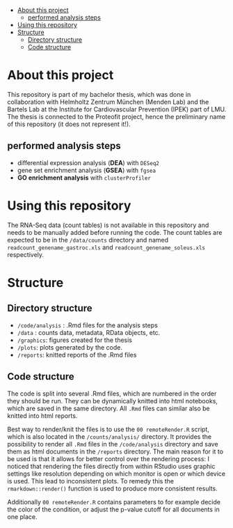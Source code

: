 - [About this project](#about-this-project)
	- [performed analysis steps](#performed-analysis-steps)
- [Using this repository](#using-this-repository)
- [Structure](#structure)
	- [Directory structure](#directory-structure)
	- [Code structure](#code-structure)


# About this project

This repository is part of my bachelor thesis, which was done in collaboration
with Helmholtz Zentrum München (Menden Lab) and the Bartels Lab at the Institute
for Cardiovascular Prevention (IPEK) part of LMU. The thesis is connected to the
Proteofit project, hence the preliminary name of this repository (it does not represent it!).

## performed analysis steps

- differential expression analysis (**DEA**) with `DESeq2`
- gene set enrichment analysis (**GSEA**) with `fgsea`
- **GO enrichment analysis** with `clusterProfiler`





# Using this repository

The RNA-Seq data (count tables) is not available in this repository and needs to be manually added before running the code.
The count tables are expected to be in the `/data/counts` directory and named `readcount_genename_gastroc.xls` and `readcount_genename_soleus.xls` respectively.



# Structure

## Directory structure


- `/code/analysis` : .Rmd files for the analysis steps
- `/data` : counts data, metadata, RData objects, etc.
- `/graphics`: figures created for the thesis
- `/plots`: plots generated by the code.
- `/reports`: knitted reports of the .Rmd files


## Code structure

The code is split into several .Rmd files, which are numbered in the order they should be run. They can be dynamically knitted into html notebooks, which are saved in the same directory. All `.Rmd` files can similar also be knitted into html reports.

Best way to render/knit the files is to use the `00 remoteRender.R` script, which is also located in the `/counts/analysis/` directory. It provides the possibility to render all `.Rmd` files in the `/code/analysis` directory and save them as html documents in the `/reports` directory. The main reason for it to be used is that it allows for better control over the rendering process: I noticed that rendering the files directly from within RStudio uses graphic settings like resolution depending on which monitor is open or which device is used. 
This lead to inconsistent plots. To remedy this the `rmarkdown::render()` function is used to produce more consistent results.

Additionally `00 remoteRender.R` contains parameters to for example decide the color of the condition, or adjust the p-value cutoff for all documents in one place.




